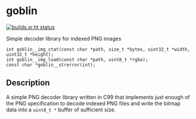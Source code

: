 # goblin

[![builds.sr.ht status](https://builds.sr.ht/~allsopp/goblin.svg)](https://builds.sr.ht/~allsopp/goblin?)

Simple decoder library for indexed PNG images

```
int goblin__img_stat(const char *path, size_t *bytes, uint32_t *width, uint32_t *height);
int goblin__img_load(const char *path, uint8_t *rgba);
const char *goblin__strerror(int);
```

## Description

A simple PNG decoder library written in C99 that implements just enough of the
PNG specification to decode indexed PNG files and write the bitmap data into a
`uint8_t *` buffer of sufficient size.
